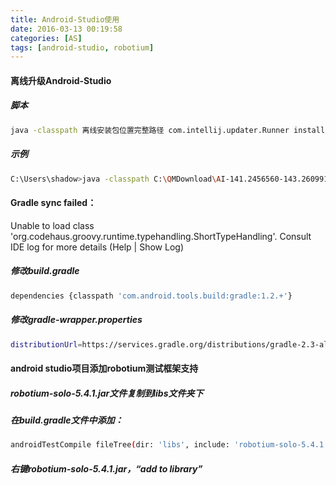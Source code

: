 ```yaml
---
title: Android-Studio使用
date: 2016-03-13 00:19:58
categories: [AS]
tags: [android-studio, robotium]
---
```


#### 离线升级Android-Studio

##### 脚本

``` bash
java -classpath 离线安装包位置完整路径 com.intellij.updater.Runner install android-studio安装位置
```

<!--more-->

##### 示例

``` bash
C:\Users\shadow>java -classpath C:\QMDownload\AI-141.2456560-143.2609919-patch-win.jar  com.intellij.updater.Runner install C:\android-studio
```
<!--more-->

#### Gradle sync failed：
Unable to load class 'org.codehaus.groovy.runtime.typehandling.ShortTypeHandling'.
         Consult IDE log for more details (Help | Show Log)
##### 修改build.gradle
``` bash
dependencies {classpath 'com.android.tools.build:gradle:1.2.+'}
```
##### 修改gradle-wrapper.properties
``` bash
distributionUrl=https://services.gradle.org/distributions/gradle-2.3-all.zip
```

#### android studio项目添加robotium测试框架支持
##### robotium-solo-5.4.1.jar文件复制到libs文件夹下

##### 在build.gradle文件中添加：
``` bash
androidTestCompile fileTree(dir: 'libs', include: 'robotium-solo-5.4.1.jar')
```
##### 右键robotium-solo-5.4.1.jar，**“add to library”**
